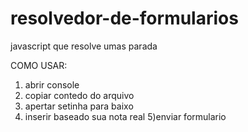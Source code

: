 # resolvedor-de-formularios
javascript que resolve umas parada

COMO USAR:

1) abrir console
2) copiar contedo do arquivo
3) apertar setinha para baixo
4) inserir baseado sua nota real
5)enviar formulario
